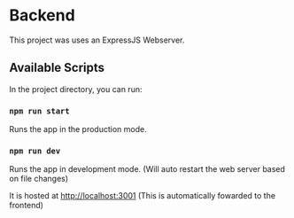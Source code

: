 # Backend

This project was uses an ExpressJS Webserver.

## Available Scripts

In the project directory, you can run:

### `npm run start`

Runs the app in the production mode.

### `npm run dev`

Runs the app in development mode. (Will auto restart the web server based on file changes)

It is hosted at [http://localhost:3001](http://localhost:3001) (This is automatically fowarded to the frontend)